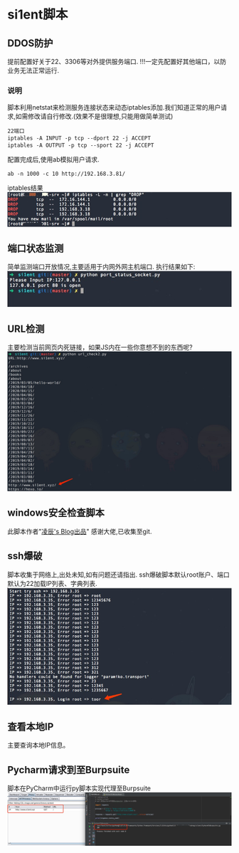 # si1ent脚本
## DDOS防护

提前配置好关于22、3306等对外提供服务端口.
!!!一定先配置好其他端口，以防业务无法正常运行.

### 说明
脚本利用netstat来检测服务连接状态来动态iptables添加.我们知道正常的用户请求,如需修改请自行修改.(效果不是很理想,只能用做简单测试)

```
22端口
iptables -A INPUT -p tcp --dport 22 -j ACCEPT
iptables -A OUTPUT -p tcp --sport 22 -j ACCEPT
```
配置完成后,使用ab模拟用户请求.
```
ab -n 1000 -c 10 http://192.168.3.81/
```
iptables结果  
![](images/iptables.jpg)

## 端口状态监测

简单监测端口开放情况,主要适用于内网外网主机端口.
执行结果如下:  
![](images/port_status.jpg)

## URL检测
主要检测当前网页内死链接，如果JS内在一些你意想不到的东西呢?
![](images/url_check.jpg)

## windows安全检查脚本
此脚本作者"[凌辰's Blog出品](http://www.lcblog.vip/)"
感谢大佬,已收集至git.

## ssh爆破
脚本收集于网络上,出处未知,如有问题还请指出.
ssh爆破脚本默认root账户、端口默认为22加载IP列表、字典列表.
![](images/ssh_brute.jpg)
## 查看本地IP
主要查询本地IP信息。

## Pycharm请求到至Burpsuite
脚本在PyCharm中运行py脚本实现代理至Burpsuite
![](/images/1605518070495.jpg)